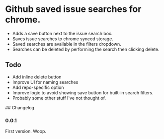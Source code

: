 # Github saved issue searches for chrome.

- Adds a save button next to the issue search box.
- Saves issue searches to chrome synced storage.
- Saved searches are available in the filters dropdown.
- Searches can be deleted by performing the search then clicking delete.

## Todo

- Add inline delete button
- Improve UI for naming searches
- Add repo-specific option
- Improve logic to avoid showing save button for built-in search filters.
- Probably some other stuff I've not thought of.

## Changelog

### 0.0.1

First version. Woop.
